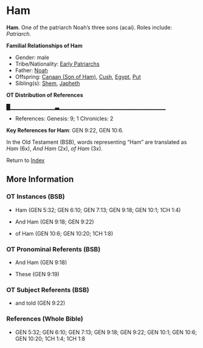 # Ham
**Ham**. 
One of the patriarch Noah’s three sons (acai). 
Roles include: 
_Patriarch_. 




**Familial Relationships of Ham**


* Gender: male
* Tribe/Nationality: [Early Patriarchs](../../../groups/md/acai/Earlypatriarchs.md)
* Father: [Noah](Noah.md)
* Offspring: [Canaan (Son of Ham)](Canaan.md), [Cush](Cush.2.md), [Egypt](Egypt.md), [Put](Put.md)
* Sibling(s): [Shem](Shem.md), [Japheth](Japheth.md)


**OT Distribution of References**

█▁▁▁▁▁▁▁▁▁▁▁▃▁▁▁▁▁▁▁▁▁▁▁▁▁▁▁▁▁▁▁▁▁▁▁▁▁▁
* References: Genesis: 9; 1 Chronicles: 2



**Key References for Ham**: 
GEN 9:22, GEN 10:6. 


In the Old Testament (BSB), words representing “Ham” are translated as 
*Ham* (6x), *And Ham* (2x), *of Ham* (3x). 




Return to [Index](00-Index.md)

## More Information

### OT Instances (BSB)

* Ham (GEN 5:32; GEN 6:10; GEN 7:13; GEN 9:18; GEN 10:1; 1CH 1:4)

* And Ham (GEN 9:18; GEN 9:22)

* of Ham (GEN 10:6; GEN 10:20; 1CH 1:8)



### OT Pronominal Referents (BSB)

* And Ham (GEN 9:18)

* These (GEN 9:19)



### OT Subject Referents (BSB)

* and told (GEN 9:22)



### References (Whole Bible)

* GEN 5:32; GEN 6:10; GEN 7:13; GEN 9:18; GEN 9:22; GEN 10:1; GEN 10:6; GEN 10:20; 1CH 1:4; 1CH 1:8



